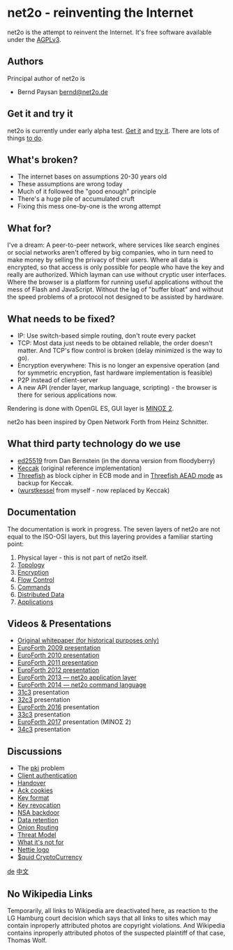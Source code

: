 net2o - reinventing the Internet
================================

net2o is the attempt to reinvent the Internet.  It's free software
available under the [AGPLv3](https://www.gnu.org/licenses/agpl-3.0.en.html).

Authors
-------

Principal author of net2o is

* Bernd Paysan <bernd@net2o.de>

Get it and try it
-----------------

net2o is currently under early alpha test. [Get it](get-it.md) and
[try it](try-it.md).  There are lots of things [to do](todo.md).

What's broken?
--------------

* The internet bases on assumptions 20-30 years old
* These assumptions are wrong today
* Much of it followed the "good enough" principle
* There's a huge pile of accumulated cruft
* Fixing this mess one-by-one is the wrong attempt

What for?
---------

I've a dream: A peer-to-peer network, where services like search engines or
social networks aren't offered by big companies, who in turn need to make money
by selling the privacy of their users. Where all data is encrypted, so that
access is only possible for people who have the key and really are authorized.
Which layman can use without cryptic user interfaces. Where the browser is a
platform for running useful applications without the mess of Flash and
JavaScript. Without the lag of "buffer bloat" and without the speed problems of
a protocol not designed to be assisted by hardware.

What needs to be fixed?
-----------------------

* IP: Use switch-based simple routing, don't route every packet
* TCP: Most data just needs to be obtained reliable, the order doesn't
  matter. And TCP's flow control is broken (delay minimized is the way to go).
* Encryption everywhere: This is no longer an expensive operation (and for
  symmetric encryption, fast hardware implementation is feasible)
* P2P instead of client-server
* A new API (render layer, markup language, scripting) - the browser is there
  for serious applications now.

Rendering is done with OpenGL ES, GUI layer is
[MINOΣ 2](https://fossil.net2o.de/minos2).

net2o has been inspired by Open Network Forth from Heinz Schnitter.

What third party technology do we use
-------------------------------------

* [ed25519](ed25519.md) from Dan Bernstein (in the donna version from
  floodyberry)
* [Keccak](http://keccak.noekeon.org/) (original reference implementation)
* [Threefish](https://www.schneier.com/threefish.html) as block cipher
  in ECB mode and in [Threefish AEAD mode](threefish.md) as backup for Keccak.
* ([wurstkessel](wurstkessel.wiki) from myself - now replaced by Keccak)

Documentation
-------------

The documentation is work in progress. The seven layers of net2o are not
equal to the ISO-OSI layers, but this layering provides a familiar starting
point:

1. Physical layer - this is not part of net2o itself.
2. [Topology](topology.md)
3. [Encryption](encryption.wiki)
4. [Flow Control](flow-control.md)
5. [Commands](commands.md)
6. [Distributed Data](distributed-data.wiki)
7. [Applications](applications.wiki)

Videos & Presentations
----------------------

+ [Original whitepaper (for historical purposes
  only)](https://net2o.de/internet-2.0.html)
+ [EuroForth 2009 presentation](https://net2o.de/internet-2.0.pdf)
+ [EuroForth 2010 presentation](https://net2o.de/net2o.pdf)
+ [EuroForth 2011 presentation](https://net2o.de/net2o-al.pdf)
+ [EuroForth 2012 presentation](https://net2o.de/net2o-tl2.pdf)
+ [EuroForth 2013 — net2o application layer](https://wiki.forth-ev.de/doku.php/events:euroforth-2013:n2oal)
+ [EuroForth 2014 — net2o command language](https://wiki.forth-ev.de/doku.php/events:euroforth-2014:net2ocl)
+ [31c3](31c3.md) presentation
+ [32c3](32c3.md) presentation
+ [EuroForth 2016](https://wiki.forth-ev.de/doku.php/events:euroforth-2016:using-net2o) presentation
+ [33c3](33c3.md) presentation
+ [EuroForth 2017](https://wiki.forth-ev.de/lib/exe/fetch.php/events:ef2017:minos2.mp4) presentation (MINOΣ 2)
+ [34c3](34c3.md) presentation

Discussions
-----------

* The [pki](pki.md) problem
* [Client authentication](client-auth.md)
* [Handover](handover.wiki)
* [Ack cookies](ackcookies.wiki)
* [Key format](key-format.wiki)
* [Key revocation](key-revocation.md)
* [NSA backdoor](nsa-backdoor.md)
* [Data retention](data-retention.md)
* [Onion Routing](onion-routing.md)
* [Threat Model](threat-model.md)
* [What it's not for](whatnotfor.md)
* [Nettie logo](nettie.md)
* [$quid CryptoCurrency](squid.md)

[de](/net2o/wiki?name=net2o.de)
[中文](net2o.zh.md)

No Wikipedia Links
------------------

Temporarily, all links to Wikipedia are deactivated here, as reaction
to the LG Hamburg court decision which says that all links to sites
which may contain inproperly attributed photos are copyright
violations.  And Wikipedia contains inproperly attributed photos of
the suspected plaintiff of that case, Thomas Wolf.
